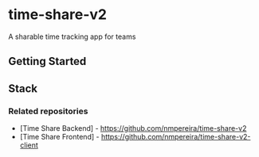 # time-share-v2
A sharable time tracking app for teams

## Getting Started

## Stack

### Related repositories
- [Time Share Backend] - https://github.com/nmpereira/time-share-v2
- [Time Share Frontend] - https://github.com/nmpereira/time-share-v2-client